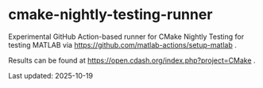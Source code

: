 # cmake-nightly-testing-runner

Experimental GitHub Action-based runner for CMake Nightly Testing for testing MATLAB via https://github.com/matlab-actions/setup-matlab . 

Results can be found at https://open.cdash.org/index.php?project=CMake .

Last updated: 2025-10-19

